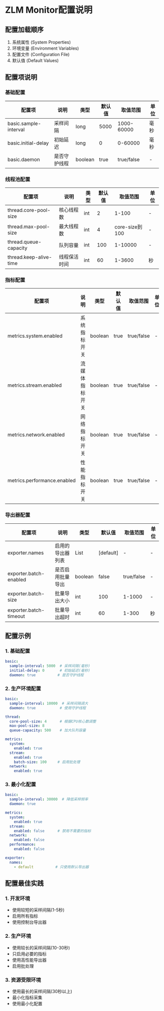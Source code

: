 # ZLM Monitor配置说明

## 配置加载顺序
1. 系统属性 (System Properties)
2. 环境变量 (Environment Variables)
3. 配置文件 (Configuration File)
4. 默认值 (Default Values)

## 配置项说明

### 基础配置
| 配置项 | 说明 | 类型 | 默认值 | 取值范围 | 单位 |
|-------|------|------|--------|----------|------|
| basic.sample-interval | 采样间隔 | long | 5000 | 1000-60000 | 毫秒 |
| basic.initial-delay | 初始延迟 | long | 0 | 0-60000 | 毫秒 |
| basic.daemon | 是否守护线程 | boolean | true | true/false | - |

### 线程池配置
| 配置项 | 说明 | 类型 | 默认值 | 取值范围 | 单位 |
|-------|------|------|--------|----------|------|
| thread.core-pool-size | 核心线程数 | int | 2 | 1-100 | - |
| thread.max-pool-size | 最大线程数 | int | 4 | core-size到100 | - |
| thread.queue-capacity | 队列容量 | int | 100 | 1-10000 | - |
| thread.keep-alive-time | 线程保活时间 | int | 60 | 1-3600 | 秒 |

### 指标配置
| 配置项 | 说明 | 类型 | 默认值 | 取值范围 | 单位 |
|-------|------|------|--------|----------|------|
| metrics.system.enabled | 系统指标开关 | boolean | true | true/false | - |
| metrics.stream.enabled | 流媒体指标开关 | boolean | true | true/false | - |
| metrics.network.enabled | 网络指标开关 | boolean | true | true/false | - |
| metrics.performance.enabled | 性能指标开关 | boolean | true | true/false | - |

### 导出器配置
| 配置项 | 说明 | 类型 | 默认值 | 取值范围 | 单位 |
|-------|------|------|--------|----------|------|
| exporter.names | 启用的导出器列表 | List | [default] | - | - |
| exporter.batch-enabled | 是否启用批量导出 | boolean | false | true/false | - |
| exporter.batch-size | 批量导出大小 | int | 100 | 1-1000 | - |
| exporter.batch-timeout | 批量导出超时 | int | 60 | 1-300 | 秒 |

## 配置示例

### 1. 基础配置
```yaml
basic:
  sample-interval: 5000  # 采样间隔(毫秒)
  initial-delay: 0       # 初始延迟(毫秒)
  daemon: true          # 是否守护线程
```

### 2. 生产环境配置
```yaml
basic:
  sample-interval: 10000  # 采样间隔调大
  daemon: true           # 使用守护线程

thread:
  core-pool-size: 4      # 根据CPU核心数调整
  max-pool-size: 8
  queue-capacity: 500    # 加大队列容量

metrics:
  system:
    enabled: true
  stream:
    enabled: true
    batch-size: 100     # 启用批处理
  network:
    enabled: true
```

### 3. 最小化配置
```yaml
basic:
  sample-interval: 30000  # 降低采样频率
  daemon: true

metrics:
  system:
    enabled: true
  stream:
    enabled: false      # 禁用不需要的指标
  network:
    enabled: false
  performance:
    enabled: false

exporter:
  names:
    - default          # 只使用默认导出器
```

## 配置最佳实践

### 1. 开发环境
- 使用较短的采样间隔(1-5秒)
- 启用所有指标
- 使用控制台导出器

### 2. 生产环境
- 使用较长的采样间隔(10-30秒)
- 只启用必要的指标
- 使用高性能导出器
- 启用批处理

### 3. 资源受限环境
- 使用最长的采样间隔(30秒以上)
- 最小化指标采集
- 使用最小化配置
 